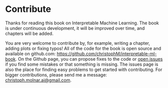 Contribute
==========

Thanks for reading this book on Interpretable Machine Learning. The book
is under continuous development, it will be improved over time, and
chapters will be added.

You are very welcome to contribute by, for example, writing a chapter,
adding plots or fixing typos! All of the code for the book is open
source and available on github.com:
<https://github.com/christophM/interpretable-ml-book>. On the Github
page, you can propose fixes to the code or [open
issues](https://github.com/christophM/interpretable-ml-book/issues) if
you find some mistakes or that something is missing. The issues page is
also the place for finding easy problems to get started with
contributing. For bigger contributions, please send me a message:
<christoph.molnar.ai@gmail.com>.
